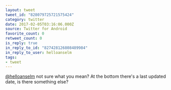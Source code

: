 ```yaml
---
layout: tweet
tweet_id: "828079725721575424"
category: twitter
date: 2017-02-05T03:16:06.000Z
source: Twitter for Android
favorite_count: 0
retweet_count: 0
is_reply: true
in_reply_to_id: "827428126808489984"
in_reply_to_user: helloanselm
tags:
- tweet
---
```


[@helloanselm](https://twitter.com/@helloanselm) not sure what you mean? At the bottom there's a last updated date, is there something else?
